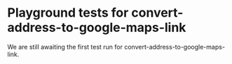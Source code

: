 # Playground tests for convert-address-to-google-maps-link
We are still awaiting the first test run for convert-address-to-google-maps-link.
